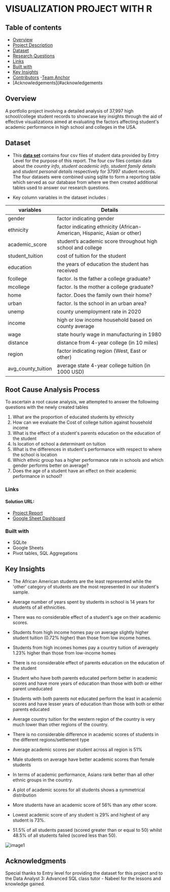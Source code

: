 # VISUALIZATION PROJECT WITH R

## Table of contents

- [Overview](#about)
- [Project Description](#project-description)
- [Dataset](#dataset)
- [Research Questions](#research-questions)
- [Links](#links)
- [Built with](#built-with)
- [Key Insights](#key-insights)
- [Contributors](#contributors)
  -[Team Anchor](#team-anchor)
- [Acknowledgements](#acknowledgements

## Overview
A portfolio project involving a detailed analysis of 37,997 high school/college student records to showcase key insights through the aid of effective visualizations aimed at evaluating the factors affecting student's academic performance in high school and colleges in the USA.

## Dataset

- This **[data set](https://content.cloudfront.entrylevel.net/experience/data3/module-4/Module+4+-+Task+Files.zip?_gl=1*pfl0lt*_ga*MTkwNzE2MzgwOC4xNjY2NzE1NTk0*_ga_8RTQ11GGMX*MTY3MDgwMTEyMS44OC4xLjE2NzA4MDUzNzcuNjAuMC4w)** contains four csv files of student data provided by Entry Level for the purpose of this report. The four csv files contain data about the _country info, student academic info, student family details_ and _student personal details_ respectively for 37997 student records. The four datasets were combined using sqlite to form a reporting table which served as our database from where we then created additional tables used to answer our research questions.

- Key column variables in the dataset includes :

| variables | Details |
| --------------------- | ---------------------- |
| gender | factor indicating gender |
| ethnicity | factor indicating ethnicity (African-American, Hispanic, Asian or other) |
| academic_score | student’s academic score throughout high school and college |
| student_tuition | cost of tuition for the student |
| education | the years of education the student has received |
| fcollege | factor. Is the father a college graduate? |
| mcollege | factor. Is the mother a college graduate? |
| home | factor. Does the family own their home? |
| urban | factor. Is the school in an urban area? |
| unemp | county unemployment rate in 2020 |
| income | high or low income household based on county average |
| wage | state hourly wage in manufacturing in 1980 |
| distance |  distance from 4-year college (in 10 miles) 
| region | factor indicating region (West, East or other) |
| avg_county_tuition | average state 4-year college tuition (in 1000 USD) |

## Root Cause Analysis Process
To ascertain a root cause analysis, we attempted to answer the followimg questions with the newly created tables

1. What are the proportion of educated students by ethnicity
2. How can we evaluate the Cost of college tuition against household income
3. What is the effect of a student's parents  education on the education of the student
4. Is location of school a determinant on tuition 
5. What is the differences in student's performance with respect to where the school is location
6. Which ethnic group has a higher performance rate in schools and which gender performs better on average?
7. Does the age of a student have an effect on their academic performance in school?
 

### Links

#### Solution URL: 

- [Project Report](https://drive.google.com/file/d/1g_9eSkNoOTPBWlbdGwKpvYdr_TC8jHWZ/view?usp=share_link)
- [Google Sheet Dashboard](https://docs.google.com/spreadsheets/d/e/2PACX-1vS8upZC6jUWUWom88WhFAnp6bxs6vlykOnz8ak5SmOqZ-IjR2ny8aNszT3yjFKj-izQ4EvY2KIJn-kv/pubhtml?gid=36790771&single=true)


### Built with

- SQLite
- Google Sheets
- Pivot tables, SQL Aggregations

## Key Insights

- The African American students are the least represented while the 'other' category of students are the most represented in our student's sample.						
- Average number of years spent by students in school is 14 years for students of all ethnicities.	
						
- There was no considerable effect of a student's age on their academic scores.						

- Students from high income homes pay on average slightly higher student tuition (0.72% higher) than those from low income homes.
						
- Students from high incomes homes pay a country tuition of averagely 1.23% higher than those from low-income homes
						
- There is no considerable effect of parents education on the education of the student						

- Student who have both parents educated perform better in academic scores and have more years of education than those with both or either parent uneducated						
- Students with both parents not educated perform the least in academic scores and have lesser years of education than those with both or either parents educated						
- Average country tuition for the western region of the country is very much lower than other regions of the country.
					
- There is no considerable difference in academic scores of students in the different regions/settlement type	
					
- Average academic scores per student across all region is 51%						

- Male students on average have better academic scores than female students	

- In terms of academic performance, Asians rank better than all other ethnic groups in the country.

- A plot of academic scores for all students shows a symmetrical distribution	

- More students have an academic score of 56% than any other score.					

- Lowest academic score of any student is 29% and highest of any student is 73%.

- 51.5% of all students passed  (scored greater than or equal to 50) whilst 48.5% of all students failed (scored less than 50).

![image1](https://user-images.githubusercontent.com/88894128/209207928-053987ee-5ffd-4d7f-b5ac-517a2037b9f0.png)


## Acknowledgments
Special thanks to Entry level for providing the dataset for this project and to the Data Analyst 3: Advanced SQL class tutor - Nabeel for the lessons and knowledge gained.
